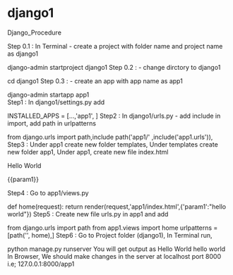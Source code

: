 # django1
Django_Procedure

Step 0.1 : In Terminal - create a project with folder name and project name as django1

django-admin startproject django1
Step 0.2 : - change dirctory to django1

cd django1
Step 0.3 : - create an app with app name as app1

django-admin startapp app1  
Step1 : In django1/settings.py add

INSTALLED_APPS = [...,'app1', ]
Step2 : In django1/urls.py - add include in import, add path in urlpatterns

from django.urls import path,include
path('app1/' ,include('app1.urls')),
Step3 : Under app1 create new folder templates, Under templates create new folder app1, Under app1, create new file index.html

<body>
    <p>Hello World</p>
    <p>{{param1}}</p>
</body>
Step4 : Go to app1/views.py

def home(request):
    return render(request,'app1/index.html',{'param1':"hello world"})
Step5 : Create new file urls.py in app1 and add

from django.urls import path
from app1.views import home
urlpatterns = [path('', home),]
Step6 : Go to Project folder (django1), In Terminal run,

python manage.py runserver
You will get output as
Hello World
hello world
In Browser, We should make changes in the server at localhost port 8000 i.e; 127.0.0.1:8000/app1
